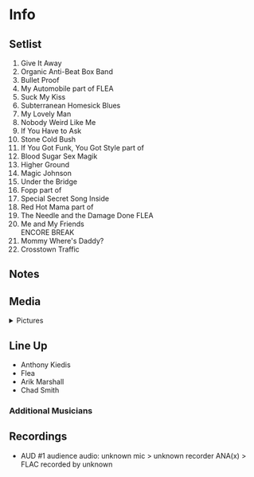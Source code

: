 # Info

## Setlist

1. Give It Away
2. Organic Anti-Beat Box Band
3. Bullet Proof
4. My Automobile part of FLEA
5. Suck My Kiss
6. Subterranean Homesick Blues
7. My Lovely Man
8. Nobody Weird Like Me
9. If You Have to Ask
10. Stone Cold Bush
11. If You Got Funk, You Got Style part of
12. Blood Sugar Sex Magik
13. Higher Ground
14. Magic Johnson
15. Under the Bridge
16. Fopp part of
17. Special Secret Song Inside
18. Red Hot Mama part of
19. The Needle and the Damage Done FLEA
20. Me and My Friends
<br> ENCORE BREAK
21. Mommy Where's Daddy?
22. Crosstown Traffic

## Notes

## Media 

<details>
  <summary>Pictures</summary>
  <!--<img alt="Setlist" title="Setlist" src="_.jpg" height="200" />
  <img alt="Clipping" title="Clipping" src="_.jpg" height="200" />
  <img alt="Flyer" title="Flyer" src="_.jpg" height="200" />-->
</details>

## Line Up

* Anthony Kiedis
* Flea
* Arik Marshall
* Chad Smith

### Additional Musicians

## Recordings

* AUD #1 audience audio: unknown mic > unknown recorder ANA(x) > FLAC recorded by unknown
